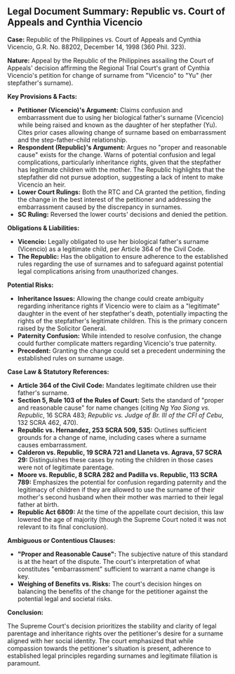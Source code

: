## Legal Document Summary: Republic vs. Court of Appeals and Cynthia Vicencio

**Case:** Republic of the Philippines vs. Court of Appeals and Cynthia Vicencio, G.R. No. 88202, December 14, 1998 (360 Phil. 323).

**Nature:** Appeal by the Republic of the Philippines assailing the Court of Appeals' decision affirming the Regional Trial Court's grant of Cynthia Vicencio's petition for change of surname from "Vicencio" to "Yu" (her stepfather's surname).

**Key Provisions & Facts:**

*   **Petitioner (Vicencio)'s Argument:** Claims confusion and embarrassment due to using her biological father's surname (Vicencio) while being raised and known as the daughter of her stepfather (Yu). Cites prior cases allowing change of surname based on embarrassment and the step-father-child relationship.
*   **Respondent (Republic)'s Argument:** Argues no "proper and reasonable cause" exists for the change. Warns of potential confusion and legal complications, particularly inheritance rights, given that the stepfather has legitimate children with the mother. The Republic highlights that the stepfather did not pursue adoption, suggesting a lack of intent to make Vicencio an heir.
*   **Lower Court Rulings:** Both the RTC and CA granted the petition, finding the change in the best interest of the petitioner and addressing the embarrassment caused by the discrepancy in surnames.
*   **SC Ruling:** Reversed the lower courts' decisions and denied the petition.

**Obligations & Liabilities:**

*   **Vicencio:** Legally obligated to use her biological father's surname (Vicencio) as a legitimate child, per Article 364 of the Civil Code.
*   **The Republic:** Has the obligation to ensure adherence to the established rules regarding the use of surnames and to safeguard against potential legal complications arising from unauthorized changes.

**Potential Risks:**

*   **Inheritance Issues:** Allowing the change could create ambiguity regarding inheritance rights if Vicencio were to claim as a "legitimate" daughter in the event of her stepfather's death, potentially impacting the rights of the stepfather's legitimate children. This is the primary concern raised by the Solicitor General.
*   **Paternity Confusion:** While intended to resolve confusion, the change could further complicate matters regarding Vicencio's true paternity.
*   **Precedent:** Granting the change could set a precedent undermining the established rules on surname usage.

**Case Law & Statutory References:**

*   **Article 364 of the Civil Code:** Mandates legitimate children use their father's surname.
*   **Section 5, Rule 103 of the Rules of Court:** Sets the standard of "proper and reasonable cause" for name changes (citing *Ng Yao Siong vs. Republic*, 16 SCRA 483; *Republic vs. Judge of Br. III of the CFI of Cebu*, 132 SCRA 462, 470).
*   **Republic vs. Hernandez, 253 SCRA 509, 535:** Outlines sufficient grounds for a change of name, including cases where a surname causes embarrassment.
*   **Calderon vs. Republic, 19 SCRA 721 and Llaneta vs. Agrava, 57 SCRA 29:** Distinguishes these cases by noting the children in those cases were not of legitimate parentage.
*   **Moore vs. Republic, 8 SCRA 282 and Padilla vs. Republic, 113 SCRA 789:** Emphasizes the potential for confusion regarding paternity and the legitimacy of children if they are allowed to use the surname of their mother's second husband when their mother was married to their legal father at birth.
*   **Republic Act 6809:** At the time of the appellate court decision, this law lowered the age of majority (though the Supreme Court noted it was not relevant to its final conclusion).

**Ambiguous or Contentious Clauses:**

*   **"Proper and Reasonable Cause":** The subjective nature of this standard is at the heart of the dispute. The court's interpretation of what constitutes "embarrassment" sufficient to warrant a name change is key.
*   **Weighing of Benefits vs. Risks:** The court's decision hinges on balancing the benefits of the change for the petitioner against the potential legal and societal risks.

**Conclusion:**

The Supreme Court's decision prioritizes the stability and clarity of legal parentage and inheritance rights over the petitioner's desire for a surname aligned with her social identity. The court emphasized that while compassion towards the petitioner's situation is present, adherence to established legal principles regarding surnames and legitimate filiation is paramount.
